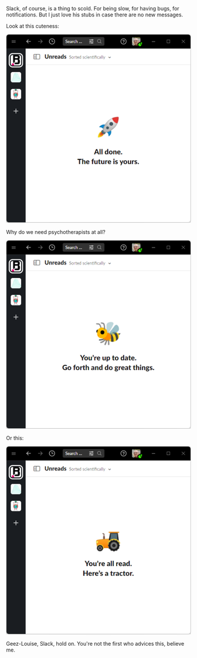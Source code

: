 ﻿Slack, of course, is a thing to scold. For being slow, for having bugs, for notifications. But I just love his stubs in case there are no new messages.

Look at this cuteness:

![All done. The future is yours.](all-done.png)

Why do we need psychotherapists at all?

![You're up to date. Go forth and do great things.](up-to-date.png)

Or this:

![You're all read. Here is a tractor.](here-is-tractor.png)

Geez-Louise, Slack, hold on. You're not the first who advices this, believe me.